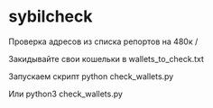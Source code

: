 # sybilcheck
Проверка адресов из списка репортов на 480к
/

Закидывайте свои кошельки в wallets_to_check.txt

Запускаем скрипт
python check_wallets.py   

Или
python3 check_wallets.py
